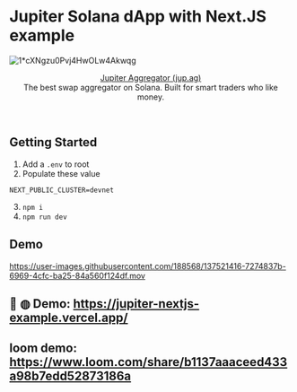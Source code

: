 # Jupiter Solana dApp with Next.JS example

![1*cXNgzu0Pvj4HwOLw4Akwqg](https://user-images.githubusercontent.com/34560707/145749257-e48cb199-521b-476e-9d81-f79bb45ef834.png)

<p align="center">
  <a href="https://jup.ag">Jupiter Aggregator (jup.ag)</a>
  <br/>
  The best swap aggregator on Solana.  Built for smart traders who like money.
</p>
<br/>

## Getting Started
1. Add a `.env` to root
2. Populate these value
```
NEXT_PUBLIC_CLUSTER=devnet
```
3. `npm i`
4. `npm run dev`


## Demo
https://user-images.githubusercontent.com/188568/137521416-7274837b-6969-4cfc-ba25-84a560f124df.mov
## 🛵 ◍ Demo: https://jupiter-nextjs-example.vercel.app/

## loom demo: https://www.loom.com/share/b1137aaaceed433a98b7edd52873186a
